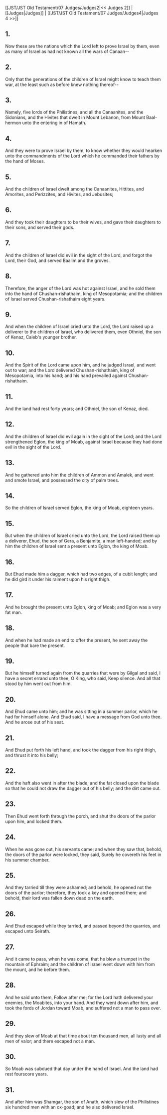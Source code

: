 [[JST/JST Old Testament/07 Judges/Judges2|<< Judges 2]] | [[Judges|Judges]] | [[JST/JST Old Testament/07 Judges/Judges4|Judges 4 >>]]
## 1.
Now these are the nations which the Lord left to prove Israel by them, even as many of Israel as had not known all the wars of Canaan\--
## 2.
Only that the generations of the children of Israel might know to teach them war, at the least such as before knew nothing thereof\--
## 3.
Namely, five lords of the Philistines, and all the Canaanites, and the Sidonians, and the Hivites that dwelt in Mount Lebanon, from Mount Baal-hermon unto the entering in of Hamath.
## 4.
And they were to prove Israel by them, to know whether they would hearken unto the commandments of the Lord which he commanded their fathers by the hand of Moses.
## 5.
And the children of Israel dwelt among the Canaanites, Hittites, and Amorites, and Perizzites, and Hivites, and Jebusites;
## 6.
And they took their daughters to be their wives, and gave their daughters to their sons, and served their gods.
## 7.
And the children of Israel did evil in the sight of the Lord, and forgot the Lord, their God, and served Baalim and the groves.
## 8.
Therefore, the anger of the Lord was hot against Israel, and he sold them into the hand of Chushan-rishathaim, king of Mesopotamia; and the children of Israel served Chushan-rishathaim eight years.
## 9.
And when the children of Israel cried unto the Lord, the Lord raised up a deliverer to the children of Israel, who delivered them, even Othniel, the son of Kenaz, Caleb\'s younger brother.
## 10.
And the Spirit of the Lord came upon him, and he judged Israel, and went out to war; and the Lord delivered Chushan-rishathaim, king of Mesopotamia, into his hand; and his hand prevailed against Chushan-rishathaim.
## 11.
And the land had rest forty years; and Othniel, the son of Kenaz, died.
## 12.
And the children of Israel did evil again in the sight of the Lord; and the Lord strengthened Eglon, the king of Moab, against Israel because they had done evil in the sight of the Lord.
## 13.
And he gathered unto him the children of Ammon and Amalek, and went and smote Israel, and possessed the city of palm trees.
## 14.
So the children of Israel served Eglon, the king of Moab, eighteen years.
## 15.
But when the children of Israel cried unto the Lord, the Lord raised them up a deliverer, Ehud, the son of Gera, a Benjamite, a man left-handed; and by him the children of Israel sent a present unto Eglon, the king of Moab.
## 16.
But Ehud made him a dagger, which had two edges, of a cubit length; and he did gird it under his raiment upon his right thigh.
## 17.
And he brought the present unto Eglon, king of Moab; and Eglon was a very fat man.
## 18.
And when he had made an end to offer the present, he sent away the people that bare the present.
## 19.
But he himself turned again from the quarries that were by Gilgal and said, I have a secret errand unto thee, O King, who said, Keep silence. And all that stood by him went out from him.
## 20.
And Ehud came unto him; and he was sitting in a summer parlor, which he had for himself alone. And Ehud said, I have a message from God unto thee. And he arose out of his seat.
## 21.
And Ehud put forth his left hand, and took the dagger from his right thigh, and thrust it into his belly;
## 22.
And the haft also went in after the blade; and the fat closed upon the blade so that he could not draw the dagger out of his belly; and the dirt came out.
## 23.
Then Ehud went forth through the porch, and shut the doors of the parlor upon him, and locked them.
## 24.
When he was gone out, his servants came; and when they saw that, behold, the doors of the parlor were locked, they said, Surely he covereth his feet in his summer chamber.
## 25.
And they tarried till they were ashamed; and behold, he opened not the doors of the parlor; therefore, they took a key and opened them; and behold, their lord was fallen down dead on the earth.
## 26.
And Ehud escaped while they tarried, and passed beyond the quarries, and escaped unto Seirath.
## 27.
And it came to pass, when he was come, that he blew a trumpet in the mountain of Ephraim; and the children of Israel went down with him from the mount, and he before them.
## 28.
And he said unto them, Follow after me; for the Lord hath delivered your enemies, the Moabites, into your hand. And they went down after him, and took the fords of Jordan toward Moab, and suffered not a man to pass over.
## 29.
And they slew of Moab at that time about ten thousand men, all lusty and all men of valor; and there escaped not a man.
## 30.
So Moab was subdued that day under the hand of Israel. And the land had rest fourscore years.
## 31.
And after him was Shamgar, the son of Anath, which slew of the Philistines six hundred men with an ox-goad; and he also delivered Israel.

